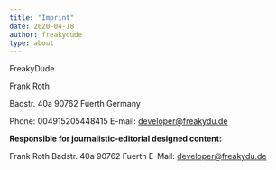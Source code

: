 ```yaml
---
title: "Imprint"
date: 2020-04-18
author: freakydude
type: about
---
```


FreakyDude

Frank Roth

Badstr. 40a
90762 Fuerth
Germany

Phone: 004915205448415
E-mail: developer@freakydu.de

**Responsible for journalistic-editorial designed content:**

Frank Roth
Badstr. 40a
90762 Fuerth
E-Mail: developer@freakydu.de
